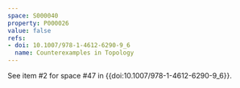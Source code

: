 ```yaml
---
space: S000040
property: P000026
value: false
refs:
- doi: 10.1007/978-1-4612-6290-9_6
  name: Counterexamples in Topology
---
```


See item #2 for space #47 in {{doi:10.1007/978-1-4612-6290-9_6}}.
